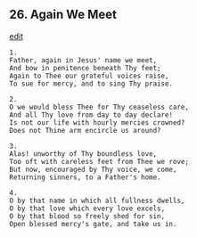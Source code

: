 
## 26.  Again We Meet
[edit](https://docs.google.com/document/d/1S3uybstEbOatTo7jl3isZTGnU%2DMRl1Xi/edit?mode=html)




    1.
    Father, again in Jesus' name we meet, 
    And bow in penitence beneath Thy feet; 
    Again to Thee our grateful voices raise, 
    To sue for mercy, and to sing Thy praise. 

    2.
    O we would bless Thee for Thy ceaseless care, 
    And all Thy love from day to day declare! 
    Is not our life with hourly mercies crowned? 
    Does not Thine arm encircle us around? 

    3.
    Alas! unworthy of Thy boundless love, 
    Too oft with careless feet from Thee we rove; 
    But now, encouraged by Thy voice, we come, 
    Returning sinners, to a Father's home. 

    4.
    O by that name in which all fullness dwells, 
    O by that love which every love excels, 
    O by that blood so freely shed for sin, 
    Open blessed mercy's gate, and take us in.
